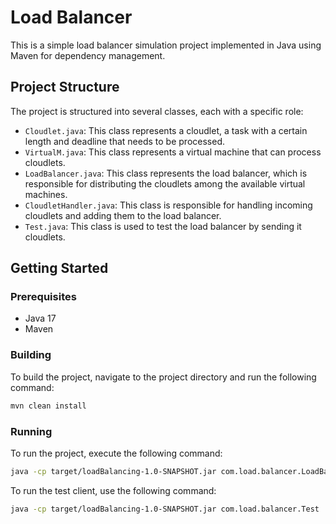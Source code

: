 # Load Balancer

This is a simple load balancer simulation project implemented in Java using Maven for dependency management.

## Project Structure

The project is structured into several classes, each with a specific role:

- `Cloudlet.java`: This class represents a cloudlet, a task with a certain length and deadline that needs to be processed.
- `VirtualM.java`: This class represents a virtual machine that can process cloudlets.
- `LoadBalancer.java`: This class represents the load balancer, which is responsible for distributing the cloudlets among the available virtual machines.
- `CloudletHandler.java`: This class is responsible for handling incoming cloudlets and adding them to the load balancer.
- `Test.java`: This class is used to test the load balancer by sending it cloudlets.

## Getting Started

### Prerequisites

- Java 17
- Maven

### Building

To build the project, navigate to the project directory and run the following command:

```bash
mvn clean install
```

### Running

To run the project, execute the following command:

```bash
java -cp target/loadBalancing-1.0-SNAPSHOT.jar com.load.balancer.LoadBalancer
```
To run the test client, use the following command:

```bash
java -cp target/loadBalancing-1.0-SNAPSHOT.jar com.load.balancer.Test
```